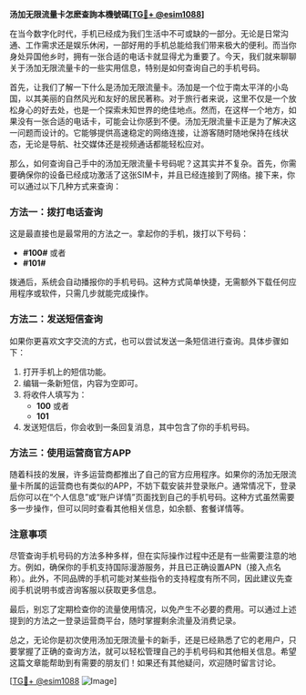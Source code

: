 **汤加无限流量卡怎麽查詢本機號碼[[TG💪+ @esim1088](https://t.me/s/esim1088)]**

在当今数字化时代，手机已经成为我们生活中不可或缺的一部分。无论是日常沟通、工作需求还是娱乐休闲，一部好用的手机总能给我们带来极大的便利。而当你身处异国他乡时，拥有一张合适的电话卡就显得尤为重要了。今天，我们就来聊聊关于汤加无限流量卡的一些实用信息，特别是如何查询自己的手机号码。

首先，让我们了解一下什么是汤加无限流量卡。汤加是一个位于南太平洋的小岛国，以其美丽的自然风光和友好的居民著称。对于旅行者来说，这里不仅是一个放松身心的好去处，也是一个探索未知世界的绝佳地点。然而，在这样一个地方，如果没有一张合适的电话卡，可能会让你感到不便。汤加无限流量卡正是为了解决这一问题而设计的。它能够提供高速稳定的网络连接，让游客随时随地保持在线状态，无论是导航、社交媒体还是视频通话都能轻松应对。

那么，如何查询自己手中的汤加无限流量卡号码呢？这其实并不复杂。首先，你需要确保你的设备已经成功激活了这张SIM卡，并且已经连接到了网络。接下来，你可以通过以下几种方式来查询：

### 方法一：拨打电话查询

这是最直接也是最常用的方法之一。拿起你的手机，拨打以下号码：
- **#100#**
或者
- **#101#**

拨通后，系统会自动播报你的手机号码。这种方式简单快捷，无需额外下载任何应用程序或软件，只需几步就能完成操作。

### 方法二：发送短信查询

如果你更喜欢文字交流的方式，也可以尝试发送一条短信进行查询。具体步骤如下：
1. 打开手机上的短信功能。
2. 编辑一条新短信，内容为空即可。
3. 将收件人填写为：
   - **100**
   或者
   - **101**
4. 发送短信后，你会收到一条回复消息，其中包含了你的手机号码。

### 方法三：使用运营商官方APP

随着科技的发展，许多运营商都推出了自己的官方应用程序。如果你的汤加无限流量卡所属的运营商也有类似的APP，不妨下载安装并登录账户。通常情况下，登录后你可以在“个人信息”或“账户详情”页面找到自己的手机号码。这种方式虽然需要多一步操作，但可以同时查看其他相关信息，如余额、套餐详情等。

### 注意事项

尽管查询手机号码的方法多种多样，但在实际操作过程中还是有一些需要注意的地方。例如，确保你的手机支持国际漫游服务，并且已正确设置APN（接入点名称）。此外，不同品牌的手机可能对某些指令的支持程度有所不同，因此建议先查阅手机说明书或咨询客服以获取更多信息。

最后，别忘了定期检查你的流量使用情况，以免产生不必要的费用。可以通过上述提到的方法之一登录运营商平台，随时掌握剩余流量及消费记录。

总之，无论你是初次使用汤加无限流量卡的新手，还是已经熟悉了它的老用户，只要掌握了正确的查询方法，就可以轻松管理自己的手机号码和其他相关信息。希望这篇文章能帮助到有需要的朋友们！如果还有其他疑问，欢迎随时留言讨论。

[[TG💪+ @esim1088](https://t.me/s/esim1088) ![Image](https://i.postimg.cc/4NQfJmqS/Snipaste-2025-05-13-00-14-12.png)]